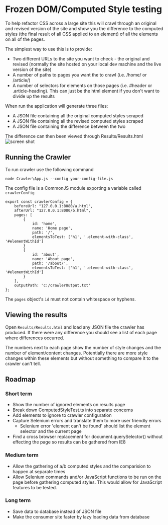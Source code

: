 # Frozen DOM/Computed Style testing
To help refactor CSS across a large site this will crawl through an original and revised version of the site and show you the difference to the computed styles (the final result of all CSS applied to an element) of all the elements on all of the pages.

The simplest way to use this is to provide:
- Two different URLs to the site you want to check - the original and revised (normally the site hosted on your local dev machine and the live version of the site)
- A number of paths to pages you want the to crawl (i.e. /home/ or /article/)
- A number of selectors for elements on those pages (i.e. #header or .article-heading). This can just be the html element if you don't want to divide up the results

When run the application will generate three files:
- A JSON file containing all the original computed styles scraped
- A JSON file containing all the revised computed styles scraped
- A JSON file containing the difference between the two

The difference can then been viewed through Results/Results.html
![screen shot](https://github.com/moefinley/css-wrangler/raw/master/screenshot.png)
 
## Running the Crawler
To run crawler use the following command

```node Crawler\App.js --config your-config-file.js```

The config file is a CommonJS module exporting a variable called ```crawlerConfig```

```
export const crawlerConfig = {
    beforeUrl: "127.0.0.1:8080/a.html",
    afterUrl: "127.0.0.1:8080/b.html",
    pages: [
        {
            id: 'home',
            name: 'Home page',
            path: '/',
            elementsToTest: ['h1', '.element-with-class', '#elementWithId']
        }
        {
            id: 'about',
            name: 'About page',
            path: '/about/',
            elementsToTest: ['h1', '.element-with-class', '#elementWithId']
        }
    ],
    outputPath: 'c:/crawlerOutput.txt'
};
```

The ```pages``` object's ```id``` must not contain whitespace or hyphens.
 
## Viewing the results
Open ```Results/Results.html``` and load any JSON file the crawler has produced. If there were any difference you should see a list of each page where differences occurred.

The numbers next to each page show the number of style changes and the number of element/content changes. 
Potentially there are more style changes within these elements but without something to compare it to the crawler can't tell.
 
## Roadmap 
 
### Short term
 - Show the number of ignored elements on results page
 - Break down ComputedStyleTest.ts into separate concerns
 - Add elements to ignore to crawler configuration
 - Capture Selenium errors and translate them to more user friendly errors
    + Selenium error 'element can't be found' should list the element selector and the current page
 - Find a cross browser replacement for document.querySelector() without effecting the page so results can be gathered from IE8

### Medium term
 - Allow the gathering of a/b computed styles and the comparision to happen at separate times
 - Allow Selenium commands and/or JavaScript functions to be run on the page before gathering computed styles. This would allow for JavaScript features to be tested. 
 
### Long term
 - Save data to database instead of JSON file
 - Make the consumer site faster by lazy loading data from database
